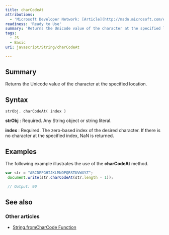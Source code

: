 ```yaml
---
title: charCodeAt
attributions:
  - 'Microsoft Developer Network: [Article](http://msdn.microsoft.com/en-us/library/ie/hza4d04f(v=vs.94).aspx)'
readiness: 'Ready to Use'
summary: 'Returns the Unicode value of the character at the specified location.'
tags:
  - JS
  - Basic
uri: javascript/String/charCodeAt

---
```

## Summary

Returns the Unicode value of the character at the specified location.

## Syntax

    strObj. charCodeAt( index )

**strObj**
:   Required. Any String object or string literal.

**index**
:   Required. The zero-based index of the desired character. If there is no character at the specified index, NaN is returned.

## Examples

The following example illustrates the use of the **charCodeAt** method.

``` js
var str = "ABCDEFGHIJKLMNOPQRSTUVWXYZ";
 document.write(str.charCodeAt(str.length - 1));

 // Output: 90
```

## See also

### Other articles

-   [String.fromCharCode Function](/javascript/String/fromCharCode)

